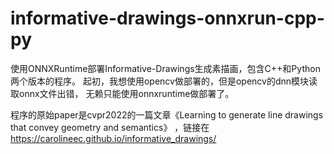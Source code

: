 # informative-drawings-onnxrun-cpp-py
使用ONNXRuntime部署Informative-Drawings生成素描画，包含C++和Python两个版本的程序。
起初，我想使用opencv做部署的，但是opencv的dnn模块读取onnx文件出错， 无赖只能使用onnxruntime做部署了。


程序的原始paper是cvpr2022的一篇文章《Learning to generate line drawings that convey geometry and semantics》
，链接在 https://carolineec.github.io/informative_drawings/
